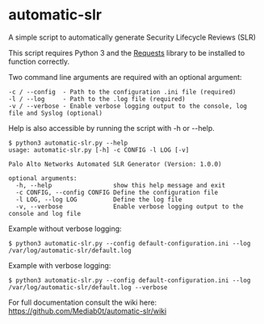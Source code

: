 # automatic-slr
A simple script to automatically generate Security Lifecycle Reviews (SLR) 

This script requires Python 3 and the [Requests](http://docs.python-requests.org/en/master/) library to be installed to function correctly.

Two command line arguments are required with an optional argument:

```
-c / --config  - Path to the configuration .ini file (required)
-l / --log     - Path to the .log file (required)
-v / --verbose - Enable verbose logging output to the console, log file and Syslog (optional)
```

Help is also accessible by running the script with -h or --help.

```
$ python3 automatic-slr.py --help
usage: automatic-slr.py [-h] -c CONFIG -l LOG [-v]

Palo Alto Networks Automated SLR Generator (Version: 1.0.0)

optional arguments:
  -h, --help                 show this help message and exit
  -c CONFIG, --config CONFIG Define the configuration file
  -l LOG, --log LOG          Define the log file
  -v, --verbose              Enable verbose logging output to the console and log file
```

Example without verbose logging:
```
$ python3 automatic-slr.py --config default-configuration.ini --log /var/log/automatic-slr/default.log
```

Example with verbose logging:
```
$ python3 automatic-slr.py --config default-configuration.ini --log /var/log/automatic-slr/default.log --verbose
```

For full documentation consult the wiki here: https://github.com/Mediab0t/automatic-slr/wiki
